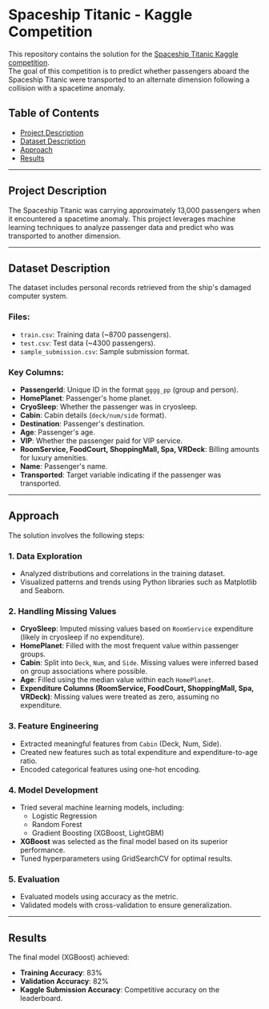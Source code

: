 
# Spaceship Titanic - Kaggle Competition

This repository contains the solution for the [Spaceship Titanic Kaggle competition](https://www.kaggle.com/competitions/spaceship-titanic).  
The goal of this competition is to predict whether passengers aboard the Spaceship Titanic were transported to an alternate dimension following a collision with a spacetime anomaly.

## Table of Contents
- [Project Description](#project-description)
- [Dataset Description](#dataset-description)
- [Approach](#approach)
- [Results](#results)
---

## Project Description
The Spaceship Titanic was carrying approximately 13,000 passengers when it encountered a spacetime anomaly. This project leverages machine learning techniques to analyze passenger data and predict who was transported to another dimension.

---

## Dataset Description
The dataset includes personal records retrieved from the ship's damaged computer system.

### Files:
- `train.csv`: Training data (~8700 passengers).
- `test.csv`: Test data (~4300 passengers).
- `sample_submission.csv`: Sample submission format.

### Key Columns:
- **PassengerId**: Unique ID in the format `gggg_pp` (group and person).
- **HomePlanet**: Passenger's home planet.
- **CryoSleep**: Whether the passenger was in cryosleep.
- **Cabin**: Cabin details (`deck/num/side` format).
- **Destination**: Passenger's destination.
- **Age**: Passenger's age.
- **VIP**: Whether the passenger paid for VIP service.
- **RoomService, FoodCourt, ShoppingMall, Spa, VRDeck**: Billing amounts for luxury amenities.
- **Name**: Passenger's name.
- **Transported**: Target variable indicating if the passenger was transported.

---

## Approach
The solution involves the following steps:

### 1. Data Exploration
- Analyzed distributions and correlations in the training dataset.
- Visualized patterns and trends using Python libraries such as Matplotlib and Seaborn.

### 2. Handling Missing Values
- **CryoSleep**: Imputed missing values based on `RoomService` expenditure (likely in cryosleep if no expenditure).
- **HomePlanet**: Filled with the most frequent value within passenger groups.
- **Cabin**: Split into `Deck`, `Num`, and `Side`. Missing values were inferred based on group associations where possible.
- **Age**: Filled using the median value within each `HomePlanet`.
- **Expenditure Columns (RoomService, FoodCourt, ShoppingMall, Spa, VRDeck)**: Missing values were treated as zero, assuming no expenditure.

### 3. Feature Engineering
- Extracted meaningful features from `Cabin` (Deck, Num, Side).
- Created new features such as total expenditure and expenditure-to-age ratio.
- Encoded categorical features using one-hot encoding.

### 4. Model Development
- Tried several machine learning models, including:
  - Logistic Regression
  - Random Forest
  - Gradient Boosting (XGBoost, LightGBM)
- **XGBoost** was selected as the final model based on its superior performance.
- Tuned hyperparameters using GridSearchCV for optimal results.

### 5. Evaluation
- Evaluated models using accuracy as the metric.
- Validated models with cross-validation to ensure generalization.

---

## Results
The final model (XGBoost) achieved:
- **Training Accuracy**: 83%
- **Validation Accuracy**: 82%
- **Kaggle Submission Accuracy**: Competitive accuracy on the leaderboard.
